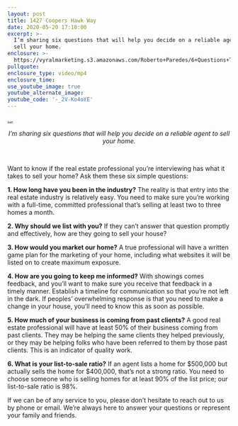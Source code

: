 ```yaml
---
layout: post
title: 1427 Coopers Hawk Way
date: 2020-05-20 17:10:00
excerpt: >-
  I’m sharing six questions that will help you decide on a reliable agent to
  sell your home.
enclosure: >-
  https://vyralmarketing.s3.amazonaws.com/Roberto+Paredes/6+Questions+To+Ask+Before+You+Sell.mp4
pullquote:
enclosure_type: video/mp4
enclosure_time:
use_youtube_image: true
youtube_alternate_image:
youtube_code: '-_2V-Ko4oYE'
---
```

[...](https://youtu.be/swlPcbCLa2U)

<center><em>I&rsquo;m sharing six questions that will help you decide on a reliable agent to sell your home.</em></center>

&nbsp;

Want to know if the real estate professional you’re interviewing has what it takes to sell your home? Ask them these six simple questions:&nbsp;

**1\. How long have you been in the industry?** The reality is that entry into the real estate industry is relatively easy. You need to make sure you’re working with a full-time, committed professional that’s selling at least two to three homes a month.&nbsp;

**2\. Why should we list with you?** If they can’t answer that question promptly and effectively, how are they going to sell your house?

**3\. How would you market our home?** A true professional will have a written game plan for the marketing of your home, including what websites it will be listed on to create maximum exposure.&nbsp;

**4\. How are you going to keep me informed?** With showings comes feedback, and you’ll want to make sure you receive that feedback in a timely manner. Establish a timeline for communication so that you’re not left in the dark. If peoples’ overwhelming response is that you need to make a change in your house, you’ll need to know this as soon as possible.&nbsp;

**5\. How much of your business is coming from past clients?** A good real estate professional will have at least 50% of their business coming from past clients. They may be helping the same clients they helped previously, or they may be helping folks who have been referred to them by those past clients. This is an indicator of quality work.&nbsp;

**6\. What is your list-to-sale ratio?** If an agent lists a home for $500,000 but actually sells the home for $400,000, that’s not a strong ratio. You need to choose someone who is selling homes for at least 90% of the list price; our list-to-sale ratio is 98%.&nbsp;

If we can be of any service to you, please don’t hesitate to reach out to us by phone or email. We’re always here to answer your questions or represent your family and friends.
